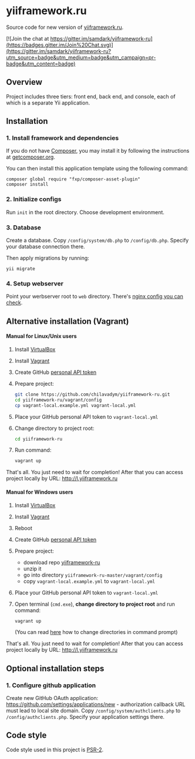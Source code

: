 yiiframework.ru
===============

Source code for new version of [yiiframework.ru](http://yiiframework.ru/).

[![Join the chat at https://gitter.im/samdark/yiiframework-ru](https://badges.gitter.im/Join%20Chat.svg)](https://gitter.im/samdark/yiiframework-ru?utm_source=badge&utm_medium=badge&utm_campaign=pr-badge&utm_content=badge)

Overview
--------

Project includes three tiers: front end, back end, and console, each of which
is a separate Yii application.

Installation
------------

### 1. Install framework and dependencies

If you do not have [Composer](http://getcomposer.org/), you may install it by following the instructions
at [getcomposer.org](http://getcomposer.org/doc/00-intro.md#installation-nix).

You can then install this application template using the following command:

```
composer global require "fxp/composer-asset-plugin"
composer install
```

### 2. Initialize configs

Run `init` in the root directory. Choose development environment.

### 3. Database

Create a database. Copy `/config/system/db.php` to `/config/db.php`. Specify your database connection there.

Then apply migrations by running:

```
yii migrate
```

### 4. Setup webserver

Point your werbserver root to `web` directory.
There's [nginx config you can check](https://github.com/chilavadym/yiiframework-ru/tree/master/server/nginx).

Alternative installation (Vagrant)
----------------------------------

#### Manual for Linux/Unix users

1. Install [VirtualBox](https://www.virtualbox.org/wiki/Downloads)
2. Install [Vagrant](https://www.vagrantup.com/downloads.html)
3. Create GitHub [personal API token](https://github.com/blog/1509-personal-api-tokens)
3. Prepare project:
   
   ```bash
   git clone https://github.com/chilavadym/yiiframework-ru.git
   cd yiiframework-ru/vagrant/config
   cp vagrant-local.example.yml vagrant-local.yml
   ```
   
4. Place your GitHub personal API token to `vagrant-local.yml`
5. Change directory to project root:

   ```bash
   cd yiiframework-ru
   ```

5. Run command:

   ```bash
   vagrant up
   ```
   
That's all. You just need to wait for completion!
After that you can access project locally by URL: http://l.yiiframework.ru
   
#### Manual for Windows users

1. Install [VirtualBox](https://www.virtualbox.org/wiki/Downloads)
2. Install [Vagrant](https://www.vagrantup.com/downloads.html)
3. Reboot
4. Create GitHub [personal API token](https://github.com/blog/1509-personal-api-tokens)
5. Prepare project:
   * download repo [yiiframework-ru](https://github.com/chilavadym/yiiframework-ru/archive/master.zip)
   * unzip it
   * go into directory `yiiframework-ru-master/vagrant/config`
   * copy `vagrant-local.example.yml` to `vagrant-local.yml`

6. Place your GitHub personal API token to `vagrant-local.yml`

7. Open terminal (`cmd.exe`), **change directory to project root** and run command:

   ```bash
   vagrant up
   ```
   
   (You can read [here](http://www.wikihow.com/Change-Directories-in-Command-Prompt) how to change directories in command prompt) 

That's all. You just need to wait for completion!
After that you can access project locally by URL: http://l.yiiframework.ru

Optional installation steps
---------------------------

### 1. Configure github application

Create new GitHub OAuth application: https://github.com/settings/applications/new - authorization callback URL must lead to local site domain.
Copy `/config/system/authclients.php` to `/config/authclients.php`. Specify your application settings there.

Code style
----------

Code style used in this project is [PSR-2](http://www.php-fig.org/psr/psr-2/).
